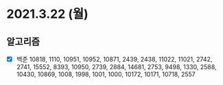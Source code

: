 # 2021.3.22 (월)

## 알고리즘

- [x] 백준 10818, 1110, 10951, 10952, 10871, 2439, 2438, 11022, 11021, 2742, 2741, 15552, 8393, 10950, 2739, 2884, 14681, 2753, 9498, 1330, 2588, 10430, 10869, 1008, 1998, 1001, 1000, 10172, 10171, 10718, 2557
